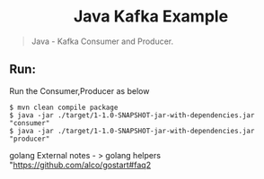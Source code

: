 <h1 align="center">Java Kafka Example</h1>


> Java - Kafka Consumer and Producer.



## Run:

Run the Consumer,Producer as below
```
$ mvn clean compile package
$ java -jar ./target/1-1.0-SNAPSHOT-jar-with-dependencies.jar "consumer"
$ java -jar ./target/1-1.0-SNAPSHOT-jar-with-dependencies.jar "producer"
```

golang External notes - > golang helpers "https://github.com/alco/gostart#faq2
